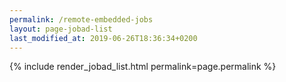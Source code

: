 ```yaml
---
permalink: /remote-embedded-jobs
layout: page-jobad-list
last_modified_at: 2019-06-26T18:36:34+0200
---
```

{% include render_jobad_list.html permalink=page.permalink %}

